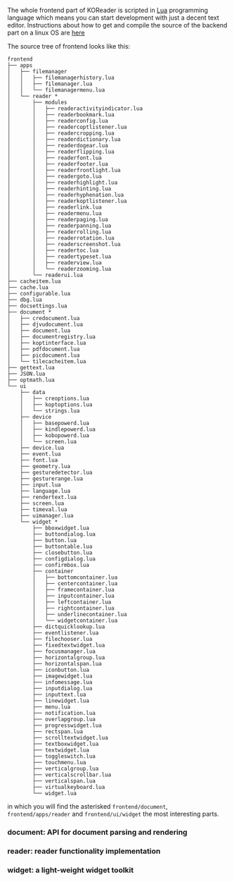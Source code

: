 The whole frontend part of KOReader is scripted in [Lua](http://www.lua.org/about.html) programming language which means you can start development with just a decent text editor. Instructions about how to get and compile the source of the backend part on a linux OS are [here](https://github.com/koreader/koreader#prerequisites)

The source tree of frontend looks like this:
```
frontend
├── apps
│   ├── filemanager
│   │   ├── filemanagerhistory.lua
│   │   ├── filemanager.lua
│   │   └── filemanagermenu.lua
│   └── reader *
│       ├── modules
│       │   ├── readeractivityindicator.lua
│       │   ├── readerbookmark.lua
│       │   ├── readerconfig.lua
│       │   ├── readercoptlistener.lua
│       │   ├── readercropping.lua
│       │   ├── readerdictionary.lua
│       │   ├── readerdogear.lua
│       │   ├── readerflipping.lua
│       │   ├── readerfont.lua
│       │   ├── readerfooter.lua
│       │   ├── readerfrontlight.lua
│       │   ├── readergoto.lua
│       │   ├── readerhighlight.lua
│       │   ├── readerhinting.lua
│       │   ├── readerhyphenation.lua
│       │   ├── readerkoptlistener.lua
│       │   ├── readerlink.lua
│       │   ├── readermenu.lua
│       │   ├── readerpaging.lua
│       │   ├── readerpanning.lua
│       │   ├── readerrolling.lua
│       │   ├── readerrotation.lua
│       │   ├── readerscreenshot.lua
│       │   ├── readertoc.lua
│       │   ├── readertypeset.lua
│       │   ├── readerview.lua
│       │   └── readerzooming.lua
│       └── readerui.lua
├── cacheitem.lua
├── cache.lua
├── configurable.lua
├── dbg.lua
├── docsettings.lua
├── document *
│   ├── credocument.lua
│   ├── djvudocument.lua
│   ├── document.lua
│   ├── documentregistry.lua
│   ├── koptinterface.lua
│   ├── pdfdocument.lua
│   ├── picdocument.lua
│   └── tilecacheitem.lua
├── gettext.lua
├── JSON.lua
├── optmath.lua
└── ui
    ├── data
    │   ├── creoptions.lua
    │   ├── koptoptions.lua
    │   └── strings.lua
    ├── device
    │   ├── basepowerd.lua
    │   ├── kindlepowerd.lua
    │   ├── kobopowerd.lua
    │   └── screen.lua
    ├── device.lua
    ├── event.lua
    ├── font.lua
    ├── geometry.lua
    ├── gesturedetector.lua
    ├── gesturerange.lua
    ├── input.lua
    ├── language.lua
    ├── rendertext.lua
    ├── screen.lua
    ├── timeval.lua
    ├── uimanager.lua
    └── widget *
        ├── bboxwidget.lua
        ├── buttondialog.lua
        ├── button.lua
        ├── buttontable.lua
        ├── closebutton.lua
        ├── configdialog.lua
        ├── confirmbox.lua
        ├── container
        │   ├── bottomcontainer.lua
        │   ├── centercontainer.lua
        │   ├── framecontainer.lua
        │   ├── inputcontainer.lua
        │   ├── leftcontainer.lua
        │   ├── rightcontainer.lua
        │   ├── underlinecontainer.lua
        │   └── widgetcontainer.lua
        ├── dictquicklookup.lua
        ├── eventlistener.lua
        ├── filechooser.lua
        ├── fixedtextwidget.lua
        ├── focusmanager.lua
        ├── horizontalgroup.lua
        ├── horizontalspan.lua
        ├── iconbutton.lua
        ├── imagewidget.lua
        ├── infomessage.lua
        ├── inputdialog.lua
        ├── inputtext.lua
        ├── linewidget.lua
        ├── menu.lua
        ├── notification.lua
        ├── overlapgroup.lua
        ├── progresswidget.lua
        ├── rectspan.lua
        ├── scrolltextwidget.lua
        ├── textboxwidget.lua
        ├── textwidget.lua
        ├── toggleswitch.lua
        ├── touchmenu.lua
        ├── verticalgroup.lua
        ├── verticalscrollbar.lua
        ├── verticalspan.lua
        ├── virtualkeyboard.lua
        └── widget.lua
```
in which you will find the asterisked `frontend/document`, `frontend/apps/reader` and `frontend/ui/widget` the most interesting parts.

### document: API for document parsing and rendering

### reader: reader functionality implementation

### widget: a light-weight widget toolkit
